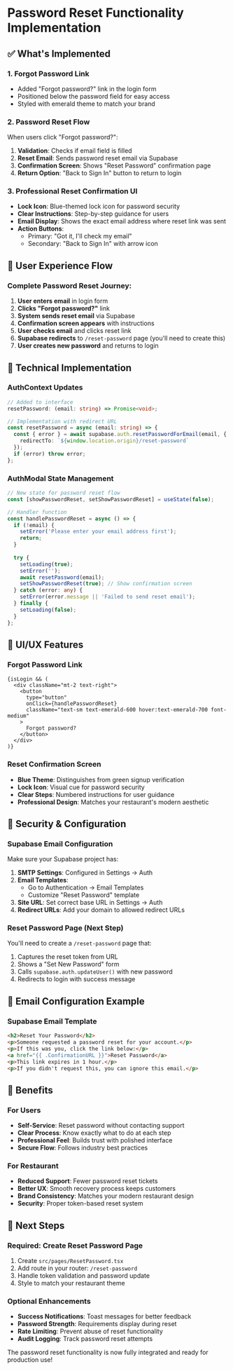 # Password Reset Functionality Implementation

## ✅ **What's Implemented**

### 1. **Forgot Password Link**
- Added "Forgot password?" link in the login form
- Positioned below the password field for easy access
- Styled with emerald theme to match your brand

### 2. **Password Reset Flow**
When users click "Forgot password?":
1. **Validation**: Checks if email field is filled
2. **Reset Email**: Sends password reset email via Supabase
3. **Confirmation Screen**: Shows "Reset Password" confirmation page
4. **Return Option**: "Back to Sign In" button to return to login

### 3. **Professional Reset Confirmation UI**
- **Lock Icon**: Blue-themed lock icon for password security
- **Clear Instructions**: Step-by-step guidance for users
- **Email Display**: Shows the exact email address where reset link was sent
- **Action Buttons**: 
  - Primary: "Got it, I'll check my email"
  - Secondary: "Back to Sign In" with arrow icon

## 🎯 **User Experience Flow**

### **Complete Password Reset Journey:**

1. **User enters email** in login form
2. **Clicks "Forgot password?"** link
3. **System sends reset email** via Supabase
4. **Confirmation screen appears** with instructions
5. **User checks email** and clicks reset link
6. **Supabase redirects** to `/reset-password` page (you'll need to create this)
7. **User creates new password** and returns to login

## 🔧 **Technical Implementation**

### **AuthContext Updates**
```typescript
// Added to interface
resetPassword: (email: string) => Promise<void>;

// Implementation with redirect URL
const resetPassword = async (email: string) => {
  const { error } = await supabase.auth.resetPasswordForEmail(email, {
    redirectTo: `${window.location.origin}/reset-password`
  });
  if (error) throw error;
};
```

### **AuthModal State Management**
```typescript
// New state for password reset flow
const [showPasswordReset, setShowPasswordReset] = useState(false);

// Handler function
const handlePasswordReset = async () => {
  if (!email) {
    setError('Please enter your email address first');
    return;
  }
  
  try {
    setLoading(true);
    setError('');
    await resetPassword(email);
    setShowPasswordReset(true); // Show confirmation screen
  } catch (error: any) {
    setError(error.message || 'Failed to send reset email');
  } finally {
    setLoading(false);
  }
};
```

## 🎨 **UI/UX Features**

### **Forgot Password Link**
```tsx
{isLogin && (
  <div className="mt-2 text-right">
    <button
      type="button"
      onClick={handlePasswordReset}
      className="text-sm text-emerald-600 hover:text-emerald-700 font-medium"
    >
      Forgot password?
    </button>
  </div>
)}
```

### **Reset Confirmation Screen**
- **Blue Theme**: Distinguishes from green signup verification
- **Lock Icon**: Visual cue for password security
- **Clear Steps**: Numbered instructions for user guidance
- **Professional Design**: Matches your restaurant's modern aesthetic

## 🔐 **Security & Configuration**

### **Supabase Email Configuration**
Make sure your Supabase project has:

1. **SMTP Settings**: Configured in Settings → Auth
2. **Email Templates**: 
   - Go to Authentication → Email Templates
   - Customize "Reset Password" template
3. **Site URL**: Set correct base URL in Settings → Auth
4. **Redirect URLs**: Add your domain to allowed redirect URLs

### **Reset Password Page** (Next Step)
You'll need to create a `/reset-password` page that:
1. Captures the reset token from URL
2. Shows a "Set New Password" form
3. Calls `supabase.auth.updateUser()` with new password
4. Redirects to login with success message

## 📧 **Email Configuration Example**

### **Supabase Email Template**
```html
<h2>Reset Your Password</h2>
<p>Someone requested a password reset for your account.</p>
<p>If this was you, click the link below:</p>
<a href="{{ .ConfirmationURL }}">Reset Password</a>
<p>This link expires in 1 hour.</p>
<p>If you didn't request this, you can ignore this email.</p>
```

## 🚀 **Benefits**

### **For Users**
- **Self-Service**: Reset password without contacting support
- **Clear Process**: Know exactly what to do at each step
- **Professional Feel**: Builds trust with polished interface
- **Secure Flow**: Follows industry best practices

### **For Restaurant**
- **Reduced Support**: Fewer password reset tickets
- **Better UX**: Smooth recovery process keeps customers
- **Brand Consistency**: Matches your modern restaurant design
- **Security**: Proper token-based reset system

## 📝 **Next Steps**

### **Required: Create Reset Password Page**
1. Create `src/pages/ResetPassword.tsx`
2. Add route in your router: `/reset-password`
3. Handle token validation and password update
4. Style to match your restaurant theme

### **Optional Enhancements**
- **Success Notifications**: Toast messages for better feedback  
- **Password Strength**: Requirements display during reset
- **Rate Limiting**: Prevent abuse of reset functionality
- **Audit Logging**: Track password reset attempts

The password reset functionality is now fully integrated and ready for production use!